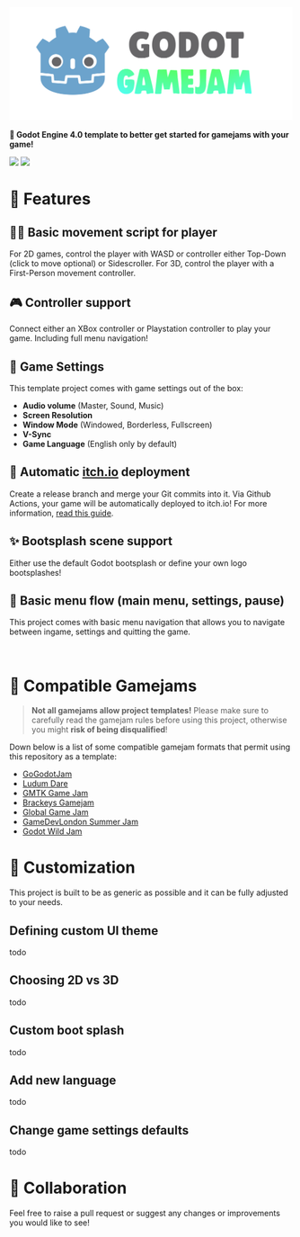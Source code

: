 ![godot-gamejam](logo.png)

**🤖 Godot Engine 4.0 template to better get started for gamejams with your game!**

![](https://img.shields.io/badge/Godot%20Compatible-4.0%2B-%234385B5) [![](https://img.shields.io/discord/785246324793540608.svg?label=&logo=discord&logoColor=ffffff&color=7389D8&labelColor=6A7EC2)](https://discord.com/invite/CKBuE5djXe)

# 🧪 Features

## 🏃‍♀️ Basic movement script for player

For 2D games, control the player with WASD or controller either Top-Down (click to move optional) or Sidescroller. For 3D, control the player with a First-Person movement controller.

## 🎮 Controller support

Connect either an XBox controller or Playstation controller to play your game. Including full menu navigation!

## 🌌 Game Settings

This template project comes with game settings out of the box:

- **Audio volume** (Master, Sound, Music)
- **Screen Resolution**
- **Window Mode** (Windowed, Borderless, Fullscreen)
- **V-Sync**
- **Game Language** (English only by default)

## 🚀 Automatic [itch.io](https://itch.io) deployment

Create a release branch and merge your Git commits into it. Via Github Actions, your game will be automatically deployed to itch.io! For more information, [read this guide](https://bitbra.in/2020/08/01/publish-godot-game-to-itchio.html).

## ✨ Bootsplash scene support

Either use the default Godot bootsplash or define your own logo bootsplashes!

## 🎩 Basic menu flow (main menu, settings, pause)

This project comes with basic menu navigation that allows you to navigate between ingame, settings and quitting the game.

</br>

# 🔌 Compatible Gamejams

> **Not all gamejams allow project templates!** Please make sure to carefully read the gamejam rules before using this project, otherwise you might **risk of being disqualified**!

Down below is a list of some compatible gamejam formats that permit using this repository as a template:

- [GoGodotJam](https://gogodotjam.com/the-jam/)
- [Ludum Dare](https://ldjam.com/events/ludum-dare/rules)
- [GMTK Game Jam](https://itch.io/jam/gmtk-jam-2022)
- [Brackeys Gamejam](https://itch.io/jam/brackeys-7)
- [Global Game Jam](https://globalgamejam.org/news/be-cool-rules)
- [GameDevLondon Summer Jam](https://itch.io/jam/game-dev-london-summer-jam-2021)
- [Godot Wild Jam](https://itch.io/jam/godot-wild-jam-49)

# 🧱 Customization

This project is built to be as generic as possible and it can be fully adjusted to your needs.

## Defining custom UI theme

todo

## Choosing 2D vs 3D

todo

## Custom boot splash

todo

## Add new language

todo

## Change game settings defaults

todo

# 🍻 Collaboration

Feel free to raise a pull request or suggest any changes or improvements you would like to see!